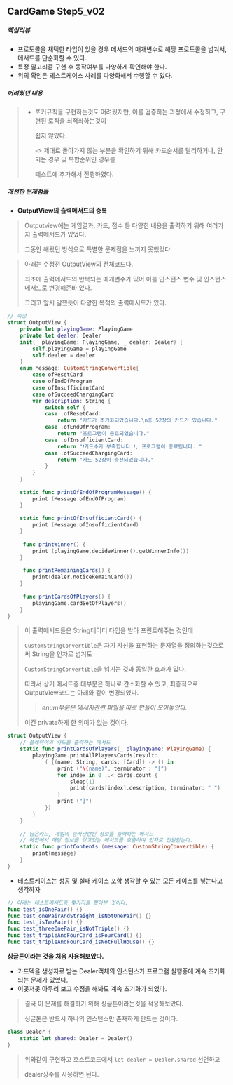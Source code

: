## CardGame Step5_v02



##### 핵심리뷰

- 프로토콜을 채택한 타입이 있을 경우 메서드의 매개변수로 해당 프로토콜을 넘겨서, 메서드를 단순화할 수 있다.
- 특정 알고리즘 구현 후 동작여부를 다양하게 확인해야 한다.
- 위의 확인은 테스트케이스 사례를 다양화해서 수행할 수 있다.



##### 어려웠던 내용

> - 포커규칙을 구현하는것도 어려웠지만, 이를 검증하는 과정에서 수정하고, 구현된 로직을 최적화하는것이
>
>   쉽지 않았다.
>
>   -> 제대로 돌아가지 않는 부분을 확인하기 위해 카드순서를 달리하거나, 안되는 경우 및 복합순위인 경우를
>
>   테스트에 추가해서 진행하였다.



##### 개선한 문제점들

- **OutputView의 출력메서드의 중복**

> Outputview에는 게임결과, 카드, 점수 등 다양한 내용을 출력하기 위해 여러가지 출력메서드가 있었다.
>
> 그동안 해왔던 방식으로 특별한 문제점을 느끼지 못했었다.



> 아래는 수정전 OutputView의 전체코드다.
>
> 최초에 출력메서드의 반복되는 매개변수가 있어 이를 인스턴스 변수 및 인스턴스 메서드로 변경해준바 있다.
>
> 그리고 앞서 말했듯이 다양한 목적의 출력메서드가 있다.

```swift
// 속성
struct OutputView {
    private let playingGame: PlayingGame
    private let dealer: Dealer
    init(_ playingGame: PlayingGame, _ dealer: Dealer) {
        self.playingGame = playingGame
        self.dealer = dealer
    }
    enum Message: CustomStringConvertible{
        case ofResetCard
        case ofEndOfProgram
        case ofInsufficientCard
        case ofSucceedChargingCard
        var description: String {
            switch self {
            case .ofResetCard:
                return "카드가 초기화되었습니다.\n총 52장의 카드가 있습니다."
            case .ofEndOfProgram:
                return "프로그램이 종료되었습니다."
            case .ofInsufficientCard:
                return "❗️카드수가 부족합니다.❗️, 프로그램이 종료됩니다.."
            case .ofSucceedChargingCard:
                return "카드 52장이 충전되었습니다."
            }
        }
    }
    
    static func printOfEndOfProgramMessage() {
        print (Message.ofEndOfProgram)
    }
    
    static func printOfInsufficientCard() {
        print (Message.ofInsufficientCard)
    }
    
     func printWinner() {
        print (playingGame.decideWinner().getWinnerInfo())
    }
    
     func printRemainingCards() {
        print(dealer.noticeRemainCard())
    }
    
     func printCardsOfPlayers() {
        playingGame.cardSetOfPlayers()
    }
}
```



> 이 출력메서드들은 String데이터 타입을 받아 프린트해주는 것인데 
>
> `CustomStringConvertible`은 자기 자신을 표현하는 문자열을 정의하는것으로써 String을 인자로 넘겨도
>
> `CustomStringConvertible`을 넘기는 것과 동일한 효과가 있다.
>
> 따라서 상기 메서드중 대부분은 하나로 간소화할 수 있고, 최종적으로 OutputView코드는 아래와 같이 변경되었다.
>
> > *enum부분은 메세지관련 파일을 따로 만들어 모아놓았다.*
>
> 이건 private하게 한 의미가 없는 것이다.

```swift
struct OutputView {
    // 플레이어의 카드를 출력하는 메서드
    static func printCardsOfPlayers(_ playingGame: PlayingGame) {
        playingGame.printAllPlayersCards(result:
            ( {(name: String, cards: [Card]) -> () in
                print ("\(name)", terminator : "[")
                for index in 0 ..< cards.count {
                    sleep(1)
                    print(cards[index].description, terminator: " ")
                }
                print ("]")
            })
        )
    }
    
    // 남은카드, 게임의 승자관련된 정보를 출력하는 메서드
    // 메인에서 해당 정보를 갖고있는 메서드를 호출하여 인자로 전달받는다.
    static func printContents (message: CustomStringConvertible) {
        print(message)
    }
}
```



* 테스트케이스는 성공 및 실패 케이스 포함 생각할 수 있는 모든 케이스를 넣는다고 생각하자

```swift
// 아래는 테스트메서드중 몇가지를 뽑아본 것이다.
func test_isOnePair() {}
func test_onePairAndStraight_isNotOnePair() {}
func test_isTwoPair() {}
func test_threeOnePair_isNotTriple() {}
func test_tripleAndFourCard_isFourCard() {}
func test_tripleAndFourCard_isNotFullHouse() {}
```



**싱글톤이라는 것을 처음 사용해보았다.**

* 카드덱을 생성자로 받는 Dealer객체의 인스턴스가 프로그램 실행중에 계속 초기화 되는 문제가 있었다.
* 이곳저곳 아무리 보고 수정을 해봐도 계속 초기화가 되었다.

> 결국 이 문제를 해결하기 위해 싱글톤이라는것을 적용해보았다.
>
> 싱글톤은 반드시 하나의 인스턴스만 존재하게 만드는 것이다.

```swift
class Dealer {
    static let shared: Dealer = Dealer()
}
```

> 위와같이 구현하고 호스트코드에서 ```let dealer = Dealer.shared``` 선언하고
>
> dealer상수를 사용하면 된다.